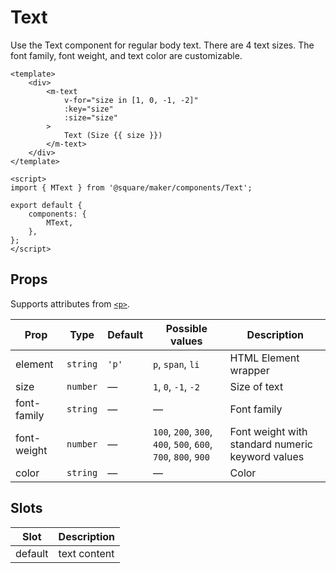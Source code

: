 # Text

Use the Text component for regular body text. There are 4 text sizes. The font family, font weight, and text color are customizable.

```vue
<template>
	<div>
		<m-text
			v-for="size in [1, 0, -1, -2]"
			:key="size"
			:size="size"
		>
			Text (Size {{ size }})
		</m-text>
	</div>
</template>

<script>
import { MText } from '@square/maker/components/Text';

export default {
	components: {
		MText,
	},
};
</script>
```

<!-- api-tables:start -->
## Props

Supports attributes from [`<p>`](https://developer.mozilla.org/en-US/docs/Web/HTML/Element/p).

| Prop        | Type     | Default | Possible values                                               | Description                                      |
| ----------- | -------- | ------- | ------------------------------------------------------------- | ------------------------------------------------ |
| element     | `string` | `'p'`   | `p`, `span`, `li`                                             | HTML Element wrapper                             |
| size        | `number` | —       | `1`, `0`, `-1`, `-2`                                          | Size of text                                     |
| font-family | `string` | —       | —                                                             | Font family                                      |
| font-weight | `number` | —       | `100`, `200`, `300`, `400`, `500`, `600`, `700`, `800`, `900` | Font weight with standard numeric keyword values |
| color       | `string` | —       | —                                                             | Color                                            |


## Slots

| Slot    | Description  |
| ------- | ------------ |
| default | text content |
<!-- api-tables:end -->
